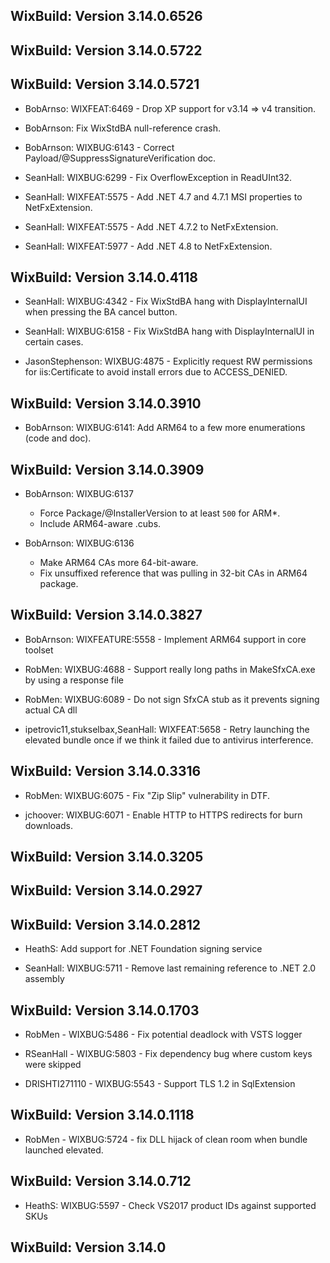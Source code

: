 ## WixBuild: Version 3.14.0.6526

## WixBuild: Version 3.14.0.5722

## WixBuild: Version 3.14.0.5721

* BobArnso: WIXFEAT:6469 - Drop XP support for v3.14 => v4 transition.

* BobArnson: Fix WixStdBA null-reference crash.

* BobArnson: WIXBUG:6143 - Correct Payload/@SuppressSignatureVerification doc.

* SeanHall: WIXBUG:6299 - Fix OverflowException in ReadUInt32.

* SeanHall: WIXFEAT:5575 - Add .NET 4.7 and 4.7.1 MSI properties to NetFxExtension.

* SeanHall: WIXFEAT:5575 - Add .NET 4.7.2 to NetFxExtension.

* SeanHall: WIXFEAT:5977 - Add .NET 4.8 to NetFxExtension.

## WixBuild: Version 3.14.0.4118

* SeanHall: WIXBUG:4342 - Fix WixStdBA hang with DisplayInternalUI when pressing the BA cancel button.

* SeanHall: WIXBUG:6158 - Fix WixStdBA hang with DisplayInternalUI in certain cases.

* JasonStephenson: WIXBUG:4875 - Explicitly request RW permissions for iis:Certificate to avoid install errors due to ACCESS_DENIED.

## WixBuild: Version 3.14.0.3910

* BobArnson: WIXBUG:6141: Add ARM64 to a few more enumerations (code and doc).

## WixBuild: Version 3.14.0.3909

* BobArnson: WIXBUG:6137
  - Force Package/@InstallerVersion to at least `500` for ARM*.
  - Include ARM64-aware .cubs.

* BobArnson: WIXBUG:6136
  - Make ARM64 CAs more 64-bit-aware.
  - Fix unsuffixed reference that was pulling in 32-bit CAs in ARM64 package.

## WixBuild: Version 3.14.0.3827

* BobArnson: WIXFEATURE:5558 - Implement ARM64 support in core toolset

* RobMen: WIXBUG:4688 - Support really long paths in MakeSfxCA.exe by using a response file

* RobMen: WIXBUG:6089 - Do not sign SfxCA stub as it prevents signing actual CA dll

* ipetrovic11,stukselbax,SeanHall: WIXFEAT:5658 - Retry launching the elevated bundle once if we think it failed due to antivirus interference.

## WixBuild: Version 3.14.0.3316

* RobMen: WIXBUG:6075 - Fix "Zip Slip" vulnerability in DTF.

* jchoover: WIXBUG:6071 - Enable HTTP to HTTPS redirects for burn downloads.

## WixBuild: Version 3.14.0.3205

## WixBuild: Version 3.14.0.2927

## WixBuild: Version 3.14.0.2812

* HeathS: Add support for .NET Foundation signing service

* SeanHall: WIXBUG:5711 - Remove last remaining reference to .NET 2.0 assembly

## WixBuild: Version 3.14.0.1703

* RobMen - WIXBUG:5486 - Fix potential deadlock with VSTS logger

* RSeanHall - WIXBUG:5803 - Fix dependency bug where custom keys were skipped

* DRISHTI271110 - WIXBUG:5543 - Support TLS 1.2 in SqlExtension

## WixBuild: Version 3.14.0.1118

* RobMen - WIXBUG:5724 - fix DLL hijack of clean room when bundle launched elevated.

## WixBuild: Version 3.14.0.712

* HeathS: WIXBUG:5597 - Check VS2017 product IDs against supported SKUs

## WixBuild: Version 3.14.0
